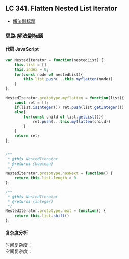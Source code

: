 ## LC 341. Flatten Nested List Iterator

- [解法副标题](#思路-解法副标题)

### 思路 解法副标题

#### 代码 JavaScript

```JavaScript
var NestedIterator = function(nestedList) {
    this.list = []
    this.index = 0;
    for(const node of nestedList){
        this.list.push(...this.myflatten(node))
    }
};

NestedIterator.prototype.myflatten = function(list){
    const ret = [];
    if(list.isInteger()) ret.push(list.getInteger())
    else{
        for(const child of list.getList()){
            ret.push(...this.myflatten(child))
        }
    }
    return ret;
};


/**
 * @this NestedIterator
 * @returns {boolean}
 */
NestedIterator.prototype.hasNext = function() {
    return this.list.length > 0
};

/**
 * @this NestedIterator
 * @returns {integer}
 */
NestedIterator.prototype.next = function() {
    return this.list.shift()
};

```

#### 复杂度分析
时间复杂度： </br>
空间复杂度：
